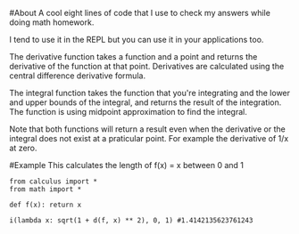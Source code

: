 #About
A cool eight lines of code that I use to check my answers while doing math homework.

I tend to use it in the REPL but you can use it in your applications too.

The derivative function takes a function and a point and returns the derivative of the function at that point. Derivatives are calculated using the central difference derivative formula.

The integral function takes the function that you're integrating and the lower and upper bounds of the integral, and returns the result of the integration. The function is using midpoint approximation to find the integral.

Note that both functions will return a result even when the derivative or the integral does not exist at a praticular point. For example the derivative of 1/x at zero.

#Example
This calculates the length of f(x) = x between 0 and 1
```
from calculus import *
from math import *

def f(x): return x

i(lambda x: sqrt(1 + d(f, x) ** 2), 0, 1) #1.4142135623761243
```
